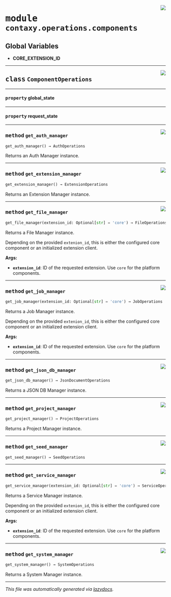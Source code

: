 <!-- markdownlint-disable -->

<a href="https://github.com/ml-tooling/contaxy/blob/main/backend/src/contaxy/operations/components.py#L0"><img align="right" style="float:right;" src="https://img.shields.io/badge/-source-cccccc?style=flat-square"></a>

# <kbd>module</kbd> `contaxy.operations.components`




**Global Variables**
---------------
- **CORE_EXTENSION_ID**


---

<a href="https://github.com/ml-tooling/contaxy/blob/main/backend/src/contaxy/operations/components.py#L19"><img align="right" style="float:right;" src="https://img.shields.io/badge/-source-cccccc?style=flat-square"></a>

## <kbd>class</kbd> `ComponentOperations`





---

#### <kbd>property</kbd> global_state





---

#### <kbd>property</kbd> request_state







---

<a href="https://github.com/ml-tooling/contaxy/blob/main/backend/src/contaxy/operations/components.py#L35"><img align="right" style="float:right;" src="https://img.shields.io/badge/-source-cccccc?style=flat-square"></a>

### <kbd>method</kbd> `get_auth_manager`

```python
get_auth_manager() → AuthOperations
```

Returns an Auth Manager instance. 

---

<a href="https://github.com/ml-tooling/contaxy/blob/main/backend/src/contaxy/operations/components.py#L45"><img align="right" style="float:right;" src="https://img.shields.io/badge/-source-cccccc?style=flat-square"></a>

### <kbd>method</kbd> `get_extension_manager`

```python
get_extension_manager() → ExtensionOperations
```

Returns an Extension Manager instance. 

---

<a href="https://github.com/ml-tooling/contaxy/blob/main/backend/src/contaxy/operations/components.py#L55"><img align="right" style="float:right;" src="https://img.shields.io/badge/-source-cccccc?style=flat-square"></a>

### <kbd>method</kbd> `get_file_manager`

```python
get_file_manager(extension_id: Optional[str] = 'core') → FileOperations
```

Returns a File Manager instance. 

Depending on the provided `extenion_id`, this is either the configured core component or an initialized extension client. 



**Args:**
 
 - <b>`extension_id`</b>:  ID of the requested extension. Use `core` for the platform components. 

---

<a href="https://github.com/ml-tooling/contaxy/blob/main/backend/src/contaxy/operations/components.py#L69"><img align="right" style="float:right;" src="https://img.shields.io/badge/-source-cccccc?style=flat-square"></a>

### <kbd>method</kbd> `get_job_manager`

```python
get_job_manager(extension_id: Optional[str] = 'core') → JobOperations
```

Returns a Job Manager instance. 

Depending on the provided `extenion_id`, this is either the configured core component or an initialized extension client. 



**Args:**
 
 - <b>`extension_id`</b>:  ID of the requested extension. Use `core` for the platform components. 

---

<a href="https://github.com/ml-tooling/contaxy/blob/main/backend/src/contaxy/operations/components.py#L50"><img align="right" style="float:right;" src="https://img.shields.io/badge/-source-cccccc?style=flat-square"></a>

### <kbd>method</kbd> `get_json_db_manager`

```python
get_json_db_manager() → JsonDocumentOperations
```

Returns a JSON DB Manager instance. 

---

<a href="https://github.com/ml-tooling/contaxy/blob/main/backend/src/contaxy/operations/components.py#L30"><img align="right" style="float:right;" src="https://img.shields.io/badge/-source-cccccc?style=flat-square"></a>

### <kbd>method</kbd> `get_project_manager`

```python
get_project_manager() → ProjectOperations
```

Returns a Project Manager instance. 

---

<a href="https://github.com/ml-tooling/contaxy/blob/main/backend/src/contaxy/operations/components.py#L97"><img align="right" style="float:right;" src="https://img.shields.io/badge/-source-cccccc?style=flat-square"></a>

### <kbd>method</kbd> `get_seed_manager`

```python
get_seed_manager() → SeedOperations
```





---

<a href="https://github.com/ml-tooling/contaxy/blob/main/backend/src/contaxy/operations/components.py#L83"><img align="right" style="float:right;" src="https://img.shields.io/badge/-source-cccccc?style=flat-square"></a>

### <kbd>method</kbd> `get_service_manager`

```python
get_service_manager(extension_id: Optional[str] = 'core') → ServiceOperations
```

Returns a Service Manager instance. 

Depending on the provided `extenion_id`, this is either the configured core component or an initialized extension client. 



**Args:**
 
 - <b>`extension_id`</b>:  ID of the requested extension. Use `core` for the platform components. 

---

<a href="https://github.com/ml-tooling/contaxy/blob/main/backend/src/contaxy/operations/components.py#L40"><img align="right" style="float:right;" src="https://img.shields.io/badge/-source-cccccc?style=flat-square"></a>

### <kbd>method</kbd> `get_system_manager`

```python
get_system_manager() → SystemOperations
```

Returns a System Manager instance. 




---

_This file was automatically generated via [lazydocs](https://github.com/ml-tooling/lazydocs)._
